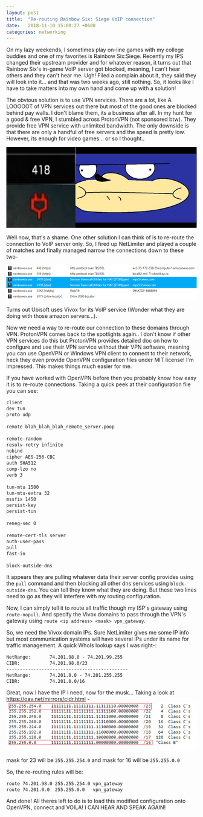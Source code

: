 ```yaml
---
layout: post
title:  "Re-routing Rainbow Six: Siege VoIP connection"
date:   2018-11-10 15:00:27 +0600
categories: networking
---
```

On my lazy weekends, I sometimes play on-line games with my college buddies and one of my favorites is Rainbow Six:Siege. Recently my IPS changed their upstream provider and for whatever reason, it turns out that Rainbow Six's in-game VoIP server got blocked, meaning, I can't hear others and they can't hear me. Ugh!
Filed a complain about it, they said they will look into it... and that was two weeks ago, still nothing. 
So, it looks like I have to take matters into my own hand and come up with a solution!

The obvious solution is to use VPN services. There are a lot, like A LOOOOOT of VPN services out there but most of the good ones are blocked behind pay walls. I don't blame them, its a business after all. In my hunt for a good & free VPN, I stumbled across ProtonVPN (not sponsored btw). They provide free VPN service with unlimited bandwidth. The only downside is that there are only a handful of free servers and the speed is pretty low. However, its enough for video games... or so I thought..

![OMFG FOOKING LAG](/assets/blog_images/fooking_lag.png)

Well now, that's a shame. One other solution I can think of is to re-route the connection to VoIP server only. So, I fired up NetLimiter and played a couple of matches and finally managed narrow the connections down to these two-

![EYYYY GOTCHU](/assets/blog_images/narrowing_the_servers.png)

Turns out Ubisoft uses Vivox for its VoIP service (Wonder what they are doing with those amazon servers...). 

Now we need a way to re-route our connection to these domains through VPN. ProtonVPN comes back to the spotlights again.. I don't know if other VPN services do this but ProtonVPN provides detailed doc on how to configure and use their VPN service without their VPN software, meaning you can use OpenVPN or Windows VPN client to connect to their network, heck they even provide OpenVPN configuration files under MIT license! I'm impressed. This makes things much easier for me.

If you have worked with OpenVPN before then you probably know how easy it is to re-route connections. Taking a quick peek at their configuration file you can see:

```
client
dev tun
proto udp

remote blah_blah_blah_remote_server.poop

remote-random
resolv-retry infinite
nobind
cipher AES-256-CBC
auth SHA512
comp-lzo no
verb 3

tun-mtu 1500
tun-mtu-extra 32
mssfix 1450
persist-key
persist-tun

reneg-sec 0

remote-cert-tls server
auth-user-pass
pull
fast-io

block-outside-dns

```
It appears they are pulling whatever data their server config provides using the ```pull``` command and then blocking all other dns services using ```block-outside-dns```. You can tell they know what they are doing. But these two lines need to go as they will interfere with my routing configuration.

Now, I can simply tell it to route all traffic though my ISP's gateway using ```route-nopull```. And specify the Vivox domains to pass through the VPN's gateway using ```route <ip address> <mask> vpn_gateway```.

So, we need the Vivox domain IPs. Sure NetLimiter gives me some IP info but most communication systems will have several IPs under its name for traffic management. A quick WhoIs lookup says I was right-:

```
NetRange:       74.201.98.0 - 74.201.99.255
CIDR:           74.201.98.0/23
---------------------------------------------
NetRange:       74.201.0.0 - 74.201.255.255
CIDR:           74.201.0.0/16
```

Great, now I have the IP I need, now for the musk... Taking a look at https://oav.net/mirrors/cidr.html -
![cidr](/assets/blog_images/cidr.png)

mask for 23 will be ```255.255.254.0```
and mask for 16 will be ```255.255.0.0```

So, the re-routing rules will be:

```
route 74.201.98.0 255.255.254.0 vpn_gateway
route 74.201.0.0  255.255.0.0	vpn_gateway
```

And done! All theres left to do is to load this modified configuration onto OpenVPN, connect and VOILA! I CAN HEAR AND SPEAK AGAIN! 